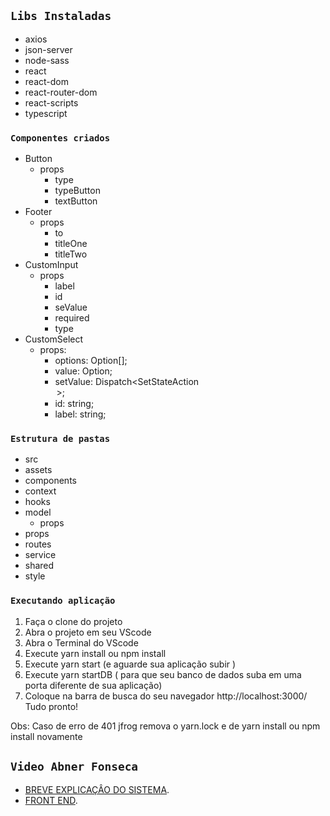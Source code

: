 ## `Libs Instaladas`

- axios
- json-server
- node-sass
- react
- react-dom
- react-router-dom
- react-scripts
- typescript

### `Componentes criados`

- Button
  - props
    - type
    - typeButton
    - textButton
- Footer
  - props
    - to
    - titleOne
    - titleTwo
- CustomInput
  - props
    - label
    - id
    - seValue
    - required
    - type
- CustomSelect
  - props:
    - options: Option[];
    - value: Option;
    - setValue: Dispatch<SetStateAction<Option>>;
    - id: string;
    - label: string;

### `Estrutura de pastas`

- src
- assets
- components
- context
- hooks
- model
  - props
- props
- routes
- service
- shared
- style

### `Executando aplicação`

1. Faça o clone do projeto
1. Abra o projeto em seu VScode
1. Abra o Terminal do VScode
1. Execute yarn install ou npm install
1. Execute yarn start (e aguarde sua aplicação subir )
1. Execute yarn startDB ( para que seu banco de dados suba em uma porta diferente de sua aplicação)
1. Coloque na barra de busca do seu navegador http://localhost:3000/
   Tudo pronto!

Obs: Caso de erro de 401 jfrog remova o yarn.lock e de yarn install ou npm install novamente

## `Video Abner Fonseca`

- [BREVE EXPLICAÇÂO DO SISTEMA](https://drive.google.com/file/d/1cXegrHk1Dqh3qAIfRmJjx1CYH6Uqaltw/view).
- [FRONT END](https://drive.google.com/file/d/1loB_VMgnq4zcQh1ojGHCK7m71U-zRmt-/view).
